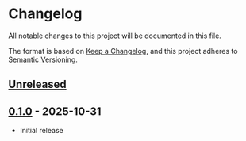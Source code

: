 # Changelog

All notable changes to this project will be documented in this file.

The format is based on [Keep a Changelog](https://keepachangelog.com/en/1.1.0/),
and this project adheres to [Semantic Versioning](https://semver.org/spec/v2.0.0.html).

## [Unreleased]

## [0.1.0] - 2025-10-31

- Initial release

[unreleased]: https://github.com/ewd3v/luau_maid/compare/v0.1.0...HEAD
[0.1.0]: https://github.com/ewd3v/luau_maid/compare/33189948c5fa71e79ea518abf90c67b3c2864d22...v0.1.0
